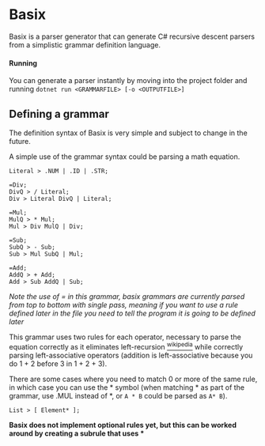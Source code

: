 # Basix

Basix is a parser generator that can generate C# recursive descent parsers from a simplistic grammar definition language.

#### Running
You can generate a parser instantly by moving into the project folder and running `dotnet run <GRAMMARFILE> [-o <OUTPUTFILE>]`

## Defining a grammar
The definition syntax of Basix is very simple and subject to change in the future.

A simple use of the grammar syntax could be parsing a math equation.
```
Literal > .NUM | .ID | .STR;

=Div;
DivQ > / Literal;
Div > Literal DivQ | Literal;

=Mul;
MulQ > * Mul;
Mul > Div MulQ | Div;

=Sub;
SubQ > - Sub;
Sub > Mul SubQ | Mul;

=Add;
AddQ > + Add;
Add > Sub AddQ | Sub;
```

*Note the use of = in this grammar, basix grammars are currently parsed from top to bottom with single pass, meaning if you want to use a rule defined later in the file you need to tell the program it is going to be defined later*

This grammar uses two rules for each operator, necessary to parse the equation correctly as it eliminates left-recursion [<sup>wikipedia</sup>](https://en.wikipedia.org/wiki/Left_recursion) while correctly parsing left-associative operators (addition is left-associative because you do 1 + 2 before 3 in 1 + 2 + 3).

There are some cases where you need to match 0 or more of the same rule, in which case you can use the * symbol (when matching * as part of the grammar, use .MUL instead of *, or `A * B` could be parsed as `A* B`).

`List > [ Element* ];`

**Basix does not implement optional rules yet, but this can be worked around by creating a subrule that uses \***